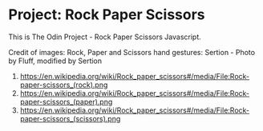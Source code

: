 # Project: Rock Paper Scissors

This is The Odin Project - Rock Paper Scissors Javascript.

Credit of images:
Rock, Paper and Scissors hand gestures: Sertion - Photo by Fluff, modified by Sertion
1. https://en.wikipedia.org/wiki/Rock_paper_scissors#/media/File:Rock-paper-scissors_(rock).png
2. https://en.wikipedia.org/wiki/Rock_paper_scissors#/media/File:Rock-paper-scissors_(paper).png
3. https://en.wikipedia.org/wiki/Rock_paper_scissors#/media/File:Rock-paper-scissors_(scissors).png